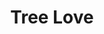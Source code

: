 ---
pid: llp361
title: Tree Love
location_transcription: Park
coordinates: "[-75.177821167732, 39.905387570996]"
zipcode: 
gen_neighborhood: 
neighborhood: 
outside_phl: 
age: '14'
age_range: 13-19
instagram: 
image_file_name: llp_361.jpg
proposal_transcription: Love
topic: Environment,Love
topic_summary: 0, 0
type: Tree
keywords_other: 
credit: Jonathan Gomez
image_labels: 
twitter: 
facebook: 
permalink: "/monuments/llp361/"
layout: item-page
---